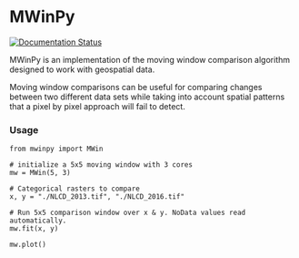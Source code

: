 # MWinPy
[![Documentation Status](https://readthedocs.org/projects/mwinpy/badge/?version=latest)](https://mwinpy.readthedocs.io/en/latest/?badge=latest)


MWinPy is an implementation of the moving window comparison algorithm designed to work with geospatial data.

Moving window comparisons can be useful for comparing changes between two different data sets while taking into account spatial patterns that a pixel by pixel approach will fail to detect. 

### Usage

```
from mwinpy import MWin

# initialize a 5x5 moving window with 3 cores
mw = MWin(5, 3) 

# Categorical rasters to compare
x, y = "./NLCD_2013.tif", "./NLCD_2016.tif"

# Run 5x5 comparison window over x & y. NoData values read automatically.
mw.fit(x, y)

mw.plot()
```
